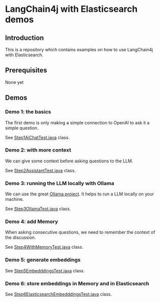 # LangChain4j with Elasticsearch demos

## Introduction

This is a repository which contains examples on how to use LangChain4j with Elasticsearch.

## Prerequisites

None yet

## Demos

### Demo 1: the basics

The first demo is only making a simple connection to OpenAI to ask it 
a simple question.

See [Step1AiChatTest.java](src/test/java/fr/pilato/demo/Step1AiChatTest.java) class.

### Demo 2: with more context

We can give some context before asking questions to the LLM.

See [Step2AssistantTest.java](src/test/java/fr/pilato/demo/Step2AssistantTest.java) class.

### Demo 3: running the LLM locally with Ollama

We can use the great [Ollama project](https://ollama.com/). It helps to run a LLM locally
on your machine.

See [Step3OllamaTest.java](src/test/java/fr/pilato/demo/Step3OllamaTest.java) class.

### Demo 4: add Memory

When asking consecutive questions, we need to remember the context of the 
discussion.

See [Step4WithMemoryTest.java](src/test/java/fr/pilato/demo/Step4WithMemoryTest.java) class.

### Demo 5: generate embeddings

See [Step5EmbedddingsTest.java](src/test/java/fr/pilato/demo/Step5EmbedddingsTest.java) class.

### Demo 6: store embeddings in Memory and in Elasticsearch

See [Step6ElasticsearchEmbedddingsTest.java](src/test/java/fr/pilato/demo/Step6ElasticsearchEmbedddingsTest.java) class.

